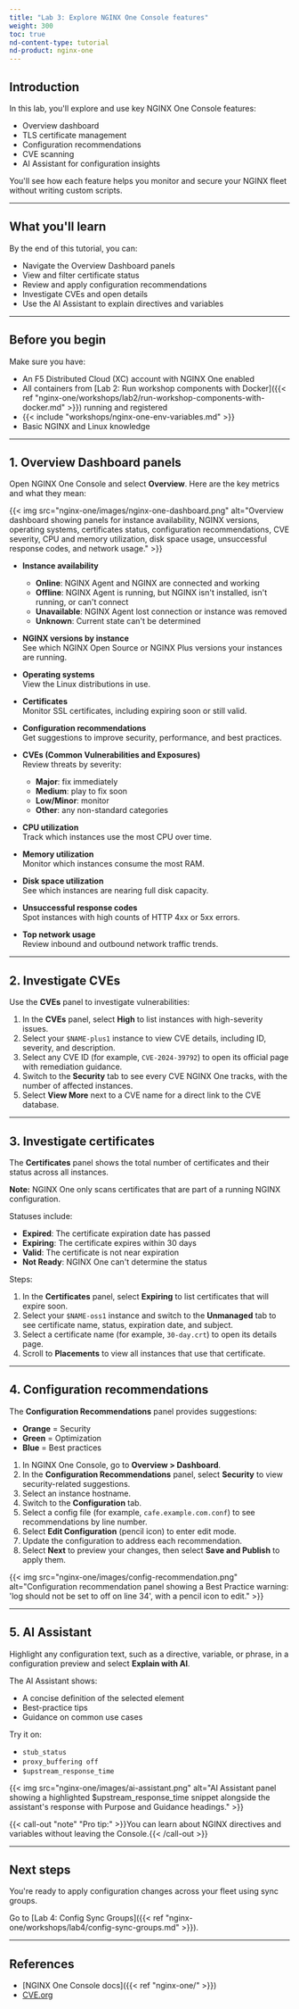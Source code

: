 ```yaml
---
title: "Lab 3: Explore NGINX One Console features"
weight: 300
toc: true
nd-content-type: tutorial
nd-product: nginx-one
---
```


## Introduction

In this lab, you'll explore and use key NGINX One Console features:

- Overview dashboard  
- TLS certificate management  
- Configuration recommendations  
- CVE scanning  
- AI Assistant for configuration insights  

You'll see how each feature helps you monitor and secure your NGINX fleet without writing custom scripts.

---

## What you'll learn

By the end of this tutorial, you can:

- Navigate the Overview Dashboard panels  
- View and filter certificate status  
- Review and apply configuration recommendations  
- Investigate CVEs and open details  
- Use the AI Assistant to explain directives and variables  

---

## Before you begin

Make sure you have:

- An F5 Distributed Cloud (XC) account with NGINX One enabled  
- All containers from [Lab 2: Run workshop components with Docker]({{< ref "nginx-one/workshops/lab2/run-workshop-components-with-docker.md" >}}) running and registered  
- {{< include "workshops/nginx-one-env-variables.md" >}}  
- Basic NGINX and Linux knowledge  

---

## 1. Overview Dashboard panels

Open NGINX One Console and select **Overview**. Here are the key metrics and what they mean:

<span style="display: inline-block;">
{{< img src="nginx-one/images/nginx-one-dashboard.png"
    alt="Overview dashboard showing panels for instance availability, NGINX versions, operating systems, certificates status, configuration recommendations, CVE severity, CPU and memory utilization, disk space usage, unsuccessful response codes, and network usage." >}}
</span>

- **Instance availability**  
  - **Online**: NGINX Agent and NGINX are connected and working  
  - **Offline**: NGINX Agent is running, but NGINX isn't installed, isn't running, or can't connect  
  - **Unavailable**: NGINX Agent lost connection or instance was removed  
  - **Unknown**: Current state can't be determined  

- **NGINX versions by instance**  
  See which NGINX Open Source or NGINX Plus versions your instances are running.  

- **Operating systems**  
  View the Linux distributions in use.  

- **Certificates**  
  Monitor SSL certificates, including expiring soon or still valid.  

- **Configuration recommendations**  
  Get suggestions to improve security, performance, and best practices.  

- **CVEs (Common Vulnerabilities and Exposures)**  
  Review threats by severity: 
  
  - **Major**: fix immediately
  - **Medium**: play to fix soon
  - **Low/Minor**: monitor
  - **Other**: any non-standard categories

- **CPU utilization**  
  Track which instances use the most CPU over time.  

- **Memory utilization**  
  Monitor which instances consume the most RAM.  

- **Disk space utilization**  
  See which instances are nearing full disk capacity.  

- **Unsuccessful response codes**  
  Spot instances with high counts of HTTP 4xx or 5xx errors.  

- **Top network usage**  
  Review inbound and outbound network traffic trends.  

---

## 2. Investigate CVEs

Use the **CVEs** panel to investigate vulnerabilities:

1. In the **CVEs** panel, select **High** to list instances with high-severity issues.  
2. Select your `$NAME-plus1` instance to view CVE details, including ID, severity, and description.  
3. Select any CVE ID (for example, `CVE-2024-39792`) to open its official page with remediation guidance.  
4. Switch to the **Security** tab to see every CVE NGINX One tracks, with the number of affected instances.  
5. Select **View More** next to a CVE name for a direct link to the CVE database.  

---

## 3. Investigate certificates

The **Certificates** panel shows the total number of certificates and their status across all instances.

**Note:** NGINX One only scans certificates that are part of a running NGINX configuration.

Statuses include:

- **Expired**: The certificate expiration date has passed  
- **Expiring**: The certificate expires within 30 days  
- **Valid**: The certificate is not near expiration  
- **Not Ready**: NGINX One can't determine the status  

Steps:

1. In the **Certificates** panel, select **Expiring** to list certificates that will expire soon.  
2. Select your `$NAME-oss1` instance and switch to the **Unmanaged** tab to see certificate name, status, expiration date, and subject.  
3. Select a certificate name (for example, `30-day.crt`) to open its details page.  
4. Scroll to **Placements** to view all instances that use that certificate.  

---

## 4. Configuration recommendations

The **Configuration Recommendations** panel provides suggestions:

- **Orange** = Security  
- **Green** = Optimization  
- **Blue** = Best practices  

1. In NGINX One Console, go to **Overview > Dashboard**.  
2. In the **Configuration Recommendations** panel, select **Security** to view security-related suggestions.  
3. Select an instance hostname.  
4. Switch to the **Configuration** tab.  
5. Select a config file (for example, `cafe.example.com.conf`) to see recommendations by line number.  
6. Select **Edit Configuration** (pencil icon) to enter edit mode.  
7. Update the configuration to address each recommendation.  
8. Select **Next** to preview your changes, then select **Save and Publish** to apply them.  

<span style="display: inline-block;">
{{< img src="nginx-one/images/config-recommendation.png"
    alt="Configuration recommendation panel showing a Best Practice warning: 'log should not be set to off on line 34', with a pencil icon to edit." >}}
</span>

---

## 5. AI Assistant

Highlight any configuration text, such as a directive, variable, or phrase, in a configuration preview and select **Explain with AI**.  

The AI Assistant shows:

- A concise definition of the selected element  
- Best-practice tips  
- Guidance on common use cases  

Try it on:

- `stub_status`  
- `proxy_buffering off`  
- `$upstream_response_time`  

<span style="display: inline-block;">
{{< img src="nginx-one/images/ai-assistant.png"
    alt="AI Assistant panel showing a highlighted $upstream_response_time snippet alongside the assistant's response with Purpose and Guidance headings." >}}
</span>

{{< call-out "note" "Pro tip:" >}}You can learn about NGINX directives and variables without leaving the Console.{{< /call-out >}}

---

## Next steps

You're ready to apply configuration changes across your fleet using sync groups.

Go to [Lab 4: Config Sync Groups]({{< ref "nginx-one/workshops/lab4/config-sync-groups.md" >}}).

---

## References

- [NGINX One Console docs]({{< ref "nginx-one/" >}})  
- [CVE.org](https://www.cve.org/)